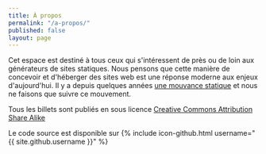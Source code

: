 ```yaml
---
title: À propos
permalink: "/a-propos/"
published: false
layout: page
---
```


Cet espace est destiné à tous ceux qui s'intéressent de près ou de loin aux générateurs de sites statiques. Nous pensons que cette manière de concevoir et d'héberger des sites web est une réponse moderne aux enjeux d'aujourd'hui. Il y a depuis quelques années [une mouvance statique](https://frank.taillandier.me/2016/03/08/les-gestionnaires-de-contenu-statique/) et nous ne faisons que suivre ce mouvement.

Tous les billets sont publiés en sous licence [Creative Commons Attribution Share Alike](https://creativecommons.org/licenses/by-sa/4.0/)

Le code source est disponible sur {% include icon-github.html username="{{ site.github.username }}" %}
